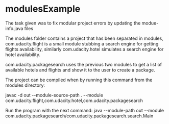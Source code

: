 # modulesExample

The task given was to fix modular project errors by updating the modue-info.java files

The modules folder contains a project that has been separated in modules, com.udacity.flight is a small module stubbing a search engine for getting flights availability, similarly com.udacity.hotel simulates a search engine for hotel availability.

com.udacity.packagesearch uses the previous two modules to get a list of available hotels and flights and show it to the user to create a package.

The project can be compiled when by running this command from the modules directory:

javac -d out --module-source-path . --module com.udacity.flight,com.udacity.hotel,com.udacity.packagesearch


Run the program with the next command:
java --module-path out --module com.udacity.packagesearch/com.udacity.packagesearch.search.Main
